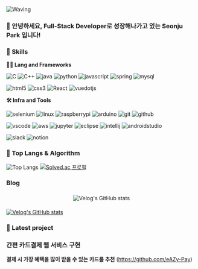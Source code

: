 <!-- Header -->

![Waving](https://capsule-render.vercel.app/api?type=waving&height=200&text=Good%20Day%20To%20Code!&fontAlign=40&fontAlignY=40&color=gradient)

### 🙇 안녕하세요, Full-Stack Developer로 성장해나가고 있는 Seonju Park 입니다!

<!-- Body -->

### 🦾 Skills
**🧑‍💻 Lang and Frameworks**
<!-- Oracle의 요청으로 Java 로고가 Simple Icons에서 삭제되었기에 대신 OpenJDK의 로고를 사용 -->
![C](https://img.shields.io/badge/C-A8B9CC.svg?&style=for-the-badge&logo=c&logoColor=black)
![C++](https://img.shields.io/badge/C++-00599C.svg?&style=for-the-badge&logo=cplusplus&logoColor=white)
![java](https://img.shields.io/badge/java-ffffff.svg?&style=for-the-badge&logo=openjdk&logoColor=black)
![python](https://img.shields.io/badge/python-3776AB.svg?&style=for-the-badge&logo=python&logoColor=white)
![javascript](https://img.shields.io/badge/javascript-F7DF1E.svg?&style=for-the-badge&logo=javascript&logoColor=white)
![spring](https://img.shields.io/badge/spring-6DB33F.svg?&style=for-the-badge&logo=spring&logoColor=white)
![mysql](https://img.shields.io/badge/mysql-4479A1.svg?&style=for-the-badge&logo=mysql&logoColor=white)<br>

![html5](https://img.shields.io/badge/html5-E34F26.svg?&style=for-the-badge&logo=html5&logoColor=white)
![css3](https://img.shields.io/badge/css3-1572B6.svg?&style=for-the-badge&logo=css3&logoColor=white)
![React](https://img.shields.io/badge/react-61DAFB.svg?&style=for-the-badge&logo=react&logoColor=black)
![vuedotjs](https://img.shields.io/badge/vue.js-4FC08D.svg?&style=for-the-badge&logo=vuedotjs&logoColor=white)

**🛠️ Infra and Tools**

![selenium](https://img.shields.io/badge/selenium-43B02A.svg?&style=for-the-badge&logo=selenium&logoColor=white)
![linux](https://img.shields.io/badge/linux-FCC624.svg?&style=for-the-badge&logo=linux&logoColor=white)
![raspberrypi](https://img.shields.io/badge/raspberrypi-A22846.svg?&style=for-the-badge&logo=raspberrypi&logoColor=white)
![arduino](https://img.shields.io/badge/arduino-00878F.svg?&style=for-the-badge&logo=arduino&logoColor=white)
![git](https://img.shields.io/badge/git-F05032.svg?&style=for-the-badge&logo=git&logoColor=white)
![github](https://img.shields.io/badge/github-181717.svg?&style=for-the-badge&logo=github&logoColor=white)

![vscode](https://img.shields.io/badge/vscode-007ACC.svg?&style=for-the-badge&logo=visualstudiocode&logoColor=white)
![aws](https://img.shields.io/badge/aws-232F3E.svg?&style=for-the-badge&logo=amazonaws&logoColor=white)
![jupyter](https://img.shields.io/badge/jupyter-F37626.svg?&style=for-the-badge&logo=jupyter&logoColor=white)
![eclipse](https://img.shields.io/badge/eclipse-2C2255.svg?&style=for-the-badge&logo=eclipseide&logoColor=white)
![intellij](https://img.shields.io/badge/intellij-000000.svg?&style=for-the-badge&logo=intellijidea&logoColor=white)
![androidstudio](https://img.shields.io/badge/androidstudio-3DDC84.svg?&style=for-the-badge&logo=androidstudio&logoColor=white)

![slack](https://img.shields.io/badge/slack-4A154B.svg?&style=for-the-badge&logo=slack&logoColor=white)
![notion](https://img.shields.io/badge/notion-000000.svg?&style=for-the-badge&logo=notion&logoColor=white)

### 🚌 Top Langs & Algorithm
![Top Langs](https://github-readme-stats.vercel.app/api/top-langs/?username=mimimya&layout=compact)
[![Solved.ac
프로필](http://mazassumnida.wtf/api/v2/generate_badge?boj=tjswn0125)](https://solved.ac/profile/tjswn0125)

### Blog
<div style="display: flex; justify-content: center; align-items: center;>
  
  <div>
    
  [![Velog's GitHub stats](https://velog-readme-stats.vercel.app/api/badge?name=mimimya)](https://velog.io/@mimimya)
  
  </div>
  <div>
    
  [![Velog's GitHub stats](https://velog-readme-stats.vercel.app/api?name=mimimya)](https://velog.io/@mimimya)
  
  </div>
  
</div>

### 💖 Latest project
### 간편 카드결제 웹 서비스 구현
**결제 시 가장 혜택을 많이 받을 수 있는 카드를 추천**
(https://github.com/eAZy-Pay)
